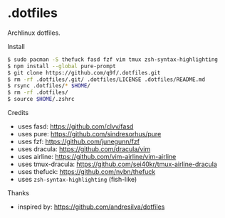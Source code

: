 # .dotfiles
Archlinux dotfiles.

Install

```bash
$ sudo pacman -S thefuck fasd fzf vim tmux zsh-syntax-highlighting
$ npm install --global pure-prompt
$ git clone https://github.com/q9f/.dotfiles.git
$ rm -rf .dotfiles/.git/ .dotfiles/LICENSE .dotfiles/README.md
$ rsync .dotfiles/* $HOME/
$ rm -rf .dotfiles/
$ source $HOME/.zshrc
```

Credits

- uses fasd: https://github.com/clvv/fasd
- uses pure: https://github.com/sindresorhus/pure
- uses fzf: https://github.com/junegunn/fzf
- uses dracula: https://github.com/dracula/vim
- uses airline: https://github.com/vim-airline/vim-airline
- uses tmux-dracula: https://github.com/sei40kr/tmux-airline-dracula
- uses thefuck: https://github.com/nvbn/thefuck
- uses `zsh-syntax-highlighting` (fish-like)

Thanks

- inspired by: https://github.com/andresilva/dotfiles

